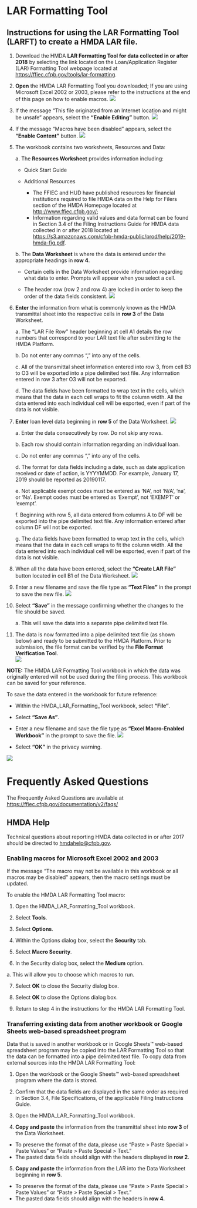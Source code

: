 # LAR Formatting Tool

## Instructions for using the LAR Formatting Tool (LARFT) to create a HMDA LAR file.

1. Download the HMDA **LAR Formatting Tool for data collected in or after 2018** by selecting the link located on the Loan/Application Register (LAR) Formatting Tool webpage located at https://ffiec.cfpb.gov/tools/lar-formatting. 

2. **Open** the HMDA LAR Formatting Tool you downloaded; If you are using Microsoft Excel 2002 or 2003, please refer to the instructions at the end of this page on how to enable macros. 
![](https://raw.githubusercontent.com/cfpb/hmda-frontend/master/src/documentation/markdown/images/larft/Resources_page.png)

3. If the message “This file originated from an Internet location and might be unsafe” appears, select the **“Enable Editing”** button.
![](https://raw.githubusercontent.com/cfpb/hmda-frontend/master/src/documentation/markdown/images/larft/Enable_Editing.png)

4. If the message “Macros have been disabled” appears, select the **“Enable Content”** button.
![](https://raw.githubusercontent.com/cfpb/hmda-frontend/master/src/documentation/markdown/images/larft/Macros_enabled.png)

5.	The workbook contains two worksheets, Resources and Data:

      a.	 The **Resources Worksheet** provides information including:
      - Quick Start Guide
      
      - Additional Resources
          - The FFIEC and HUD have published resources for financial institutions required to file HMDA data on the Help for Filers section of the HMDA Homepage located at http://www.ffiec.cfpb.gov/;
          - Information regarding valid values and data format can be found in Section 3.4 of the Filing Instructions Guide for HMDA data collected in or after 2018 located at https://s3.amazonaws.com/cfpb-hmda-public/prod/help/2019-hmda-fig.pdf. 
      
      b.	The **Data Worksheet** is where the data is entered under the appropriate headings in **row 4**.
      - Certain cells in the Data Worksheet provide information regarding what data to enter. Prompts will appear when you select a cell.
      
      - The header row (row 2 and row 4) are locked in order to keep the order of the data fields consistent.
![](https://raw.githubusercontent.com/cfpb/hmda-frontend/master/src/documentation/markdown/images/larft/Annotations.png)

6.	**Enter** the information from what is commonly known as the HMDA transmittal sheet into the respective cells in **row 3** of the Data Worksheet.

       a.	The “LAR File Row” header beginning at cell A1 details the row numbers that correspond to your LAR text file after submitting to the HMDA Platform.

       b.	Do not enter any commas “,” into any of the cells.

       c.	All of the transmittal sheet information entered into row 3, from cell B3 to O3 will be exported into a pipe delimited text file. Any information entered in row 3 after O3 will not be exported.

       d.	The data fields have been formatted to wrap text in the cells, which means that the data in each cell wraps to fit the column width. All the data entered into each individual cell will be exported, even if part of the data is not visible.
 

7.	**Enter** loan level data beginning in **row 5** of the Data Worksheet.
![](https://raw.githubusercontent.com/cfpb/hmda-frontend/master/src/documentation/markdown/images/larft/LAR_Row.png)

      a.	Enter the data consecutively by row. Do not skip any rows.

      b.	Each row should contain information regarding an individual loan.

      c.	Do not enter any commas “,” into any of the cells.

      d.	The format for data fields including a date, such as date application received or date of action, is YYYYMMDD. For example, January 17, 2019 should be reported as 20190117.
      
      e.	Not applicable exempt codes must be entered as ‘NA’, not ‘N/A’, ‘na’, or ‘Na’. Exempt codes must be entered as ‘Exempt’, not ‘EXEMPT’ or ‘exempt’.
      
      f.	Beginning with row 5, all data entered from columns A to DF will be exported into the pipe delimited text file. Any information entered after column DF will not be exported.
      
      g.	The data fields have been formatted to wrap text in the cells, which means that the data in each cell wraps to fit the column width. All the data entered into each individual cell will be exported, even if part of the data is not visible.


8.	When all the data have been entered, select the **“Create LAR File”** button located in cell B1 of the Data Worksheet.
![](https://raw.githubusercontent.com/cfpb/hmda-frontend/master/src/documentation/markdown/images/larft/Create_LAR_File.png)


9.	Enter a new filename and save the file type as **“Text Files”** in the prompt to save the new file.
![](https://raw.githubusercontent.com/cfpb/hmda-frontend/master/src/documentation/markdown/images/larft/Save_Text_File.png)


10.	Select **“Save”** in the message confirming whether the changes to the file should be saved.

      a.	This will save the data into a separate pipe delimited text file.


11.	The data is now formatted into a pipe delimited text file (as shown below) and ready to be submitted to the HMDA Platform. Prior to submission, the file format can be verified by the **File Format Verification Tool**.  
![](https://raw.githubusercontent.com/cfpb/hmda-frontend/master/src/documentation/markdown/images/larft/Text_file_sample.png)

**NOTE:** The HMDA LAR Formatting Tool workbook in which the data was originally entered will not be used during the filing process. This workbook can be saved for your reference.

   To save the data entered in the workbook for future reference:
   - Within the HMDA\_LAR\_Formatting\_Tool workbook, select **“File”**.

   -	Select **“Save As”**.

   -	Enter a new filename and save the file type as **“Excel Macro-Enabled Workbook”** in the prompt to save the file.
![](https://raw.githubusercontent.com/cfpb/hmda-frontend/master/src/documentation/markdown/images/larft/Excel_Macro_Workbook.png)

   -	Select **“OK”** in the privacy warning. 

![](https://raw.githubusercontent.com/cfpb/hmda-frontend/master/src/documentation/markdown/images/larft/Document_Inspector.png)

# Frequently Asked Questions
The Frequently Asked Questions are available at https://ffiec.cfpb.gov/documentation/v2/faqs/


## HMDA Help
Technical questions about reporting HMDA data collected in or after 2017 should be directed to hmdahelp@cfpb.gov.

### Enabling macros for Microsoft Excel 2002 and 2003

If the message “The macro may not be available in this workbook or all macros may be disabled” appears, then the macro settings must be updated.

To enable the HMDA LAR Formatting Tool macro:

1.	Open the HMDA\_LAR\_Formatting\_Tool workbook.

2.	Select **Tools**.

3.	Select **Options**.

4.	Within the Options dialog box, select the **Security** tab.

5.	Select **Macro Security**.

6.	In the Security dialog box, select the **Medium** option.
 
 a. This will allow you to choose which macros to run.

7.	Select **OK** to close the Security dialog box.

8.	Select **OK** to close the Options dialog box.

9.	Return to step 4 in the instructions for the HMDA LAR Formatting Tool.
 

### Transferring existing data from another workbook or Google Sheets web-based spreadsheet program

Data that is saved in another workbook or in Google Sheets™ web-based spreadsheet program may be copied into the LAR Formatting Tool so that the data can be formatted into a pipe delimited text file.
To copy data from external sources into the HMDA LAR Formatting Tool:

1.	Open the workbook or the Google Sheets™ web-based spreadsheet program where the data is stored.
2.	Confirm that the data fields are displayed in the same order as required in Section 3.4, File Specifications, of the applicable Filing Instructions Guide.
3.	Open the HMDA\_LAR\_Formatting\_Tool workbook.

4.	**Copy and paste** the information from the transmittal sheet into **row 3** of the Data Worksheet.
- To preserve the format of the data, please use “Paste > Paste Special > Paste Values” or “Paste > Paste Special > Text.”
- The pasted data fields should align with the headers displayed in **row 2**.

5.	**Copy and paste** the information from the LAR into the Data Worksheet beginning in **row 5**.
-	To preserve the format of the data, please use “Paste > Paste Special > Paste Values” or “Paste > Paste Special > Text.”
- The pasted data fields should align with the headers in **row 4.**
